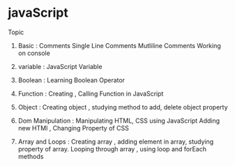 # javaScript

Topic

1. Basic : Comments
           Single Line Comments
           Mutliline Comments 
           Working on console
           
           
2. variable : JavaScript Variable

3. Boolean  : Learning Boolean Operator

4. Function : Creating , Calling Function in JavaScript

5. Object   : Creating object , studying method to add, delete object property

6. Dom Manipulation : Manipulating HTML, CSS using JavaScript
		      Adding new HTMl , Changing Property of CSS
		      
		      
7. Array and Loops : Creating array , adding element in array, studying property of array. 
	             Looping through array , using loop and forEach methods           
           
